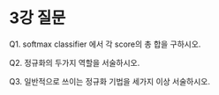 # 3강 질문
Q1. softmax classifier 에서 각 score의 총 합을 구하시오.

Q2. 정규화의 두가지 역할을 서술하시오.

Q3. 일반적으로 쓰이는 정규화 기법을 세가지 이상 서술하시오.